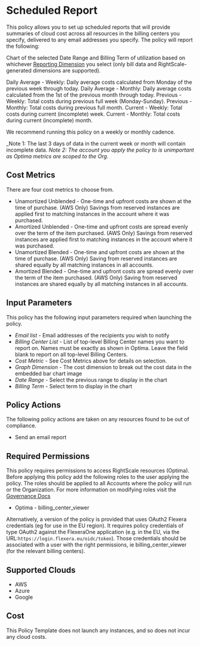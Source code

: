 # Scheduled Report

This policy allows you to set up scheduled reports that will provide summaries of cloud cost across all resources in the billing centers you specify, delivered to any email addresses you specify. The policy will report the following:

Chart of the selected Date Range and Billing Term of utilization based on whichever [Reporting Dimension](https://docs.rightscale.com/optima/reference/rightscale_dimensions.html) you select (only bill data and RightScale-generated dimensions are supported).

Daily Average - Weekly: Daily average costs calculated from Monday of the previous week through today.
Daily Average - Monthly: Daily average costs calculated from the 1st of the previous month through today.
Previous - Weekly: Total costs during previous full week (Monday-Sunday).
Previous - Monthly: Total costs during previous full month.
Current - Weekly: Total costs during current (incomplete) week.
Current - Monthly: Total costs during current (incomplete) month.

We recommend running this policy on a weekly or monthly cadence.

_Note 1: The last 3 days of data in the current week or month will contain incomplete data.
_Note 2: The account you apply the policy to is unimportant as Optima metrics are scoped to the Org._

## Cost Metrics

There are four cost metrics to choose from.

- Unamortized Unblended - One-time and upfront costs are shown at the time of purchase. (AWS Only) Savings from reserved instances are applied first to matching instances in the account where it was purchased.
- Amortized Unblended - One-time and upfront costs are spread evenly over the term of the item purchased. (AWS Only) Savings from reserved instances are applied first to matching instances in the account where it was purchased.
- Unamortized Blended - One-time and upfront costs are shown at the time of purchase. (AWS Only) Saving from reserved instances are shared equally by all matching instances in all accounts.
- Amortized Blended - One-time and upfront costs are spread evenly over the term of the item purchased. (AWS Only) Saving from reserved instances are shared equally by all matching instances in all accounts.

## Input Parameters

This policy has the following input parameters required when launching the policy.

- *Email list* - Email addresses of the recipients you wish to notify
- *Billing Center List* - List of top-level Billing Center names you want to report on.  Names must be exactly as shown in Optima.
  Leave the field blank to report on all top-level Billing Centers.
- *Cost Metric* - See Cost Metrics above for details on selection.
- *Graph Dimension* - The cost dimension to break out the cost data in the embedded bar chart image
- *Date Range* - Select the previous range to display in the chart
- *Billing Term* - Select term to display in the chart

## Policy Actions

The following policy actions are taken on any resources found to be out of compliance.

- Send an email report

## Required Permissions

This policy requires permissions to access RightScale resources (Optima).  Before applying this policy add the following roles to the user applying the policy.  The roles should be applied to all Accounts where the policy will run or the Organization. For more information on modifying roles visit the [Governance Docs](https://docs.rightscale.com/cm/ref/user_roles.html)

- Optima - billing_center_viewer

Alternatively, a version of the policy is provided that uses OAuth2 Flexera credentials (eg for use in the EU region). It requires policy credentials of type OAuth2 against the FlexeraOne application (e.g. in the EU, via the URL:`https://login.flexera.eu/oidc/token`). Those credentials should be associated with a user with the right permissions, ie billing_center_viewer (for the relevant billing centers).

## Supported Clouds

- AWS
- Azure
- Google

## Cost

This Policy Template does not launch any instances, and so does not incur any cloud costs.
